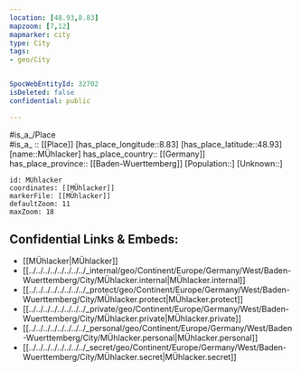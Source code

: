```yaml
---
location: [48.93,8.83] 
mapzoom: [7,12] 
mapmarker: city 
type: City
tags:
- geo/City


SpocWebEntityId: 32702
isDeleted: false
confidential: public

---
```

#is_a_/Place  
#is_a_ :: [[Place]] 
[has_place_longitude::8.83] 
[has_place_latitude::48.93] 
[name::MÜhlacker] 
has_place_country:: [[Germany]]  
has_place_province:: [[Baden-Wuerttemberg]] 
[Population::] 
[Unknown::] 


```leaflet
id: MÜhlacker
coordinates: [[MÜhlacker]] 
markerFile: [[MÜhlacker]] 
defaultZoom: 11 
maxZoom: 18
```


## Confidential Links & Embeds: 
- [[MÜhlacker|MÜhlacker]]  
- [[../../../../../../../../_internal/geo/Continent/Europe/Germany/West/Baden-Wuerttemberg/City/MÜhlacker.internal|MÜhlacker.internal]] 
- [[../../../../../../../../_protect/geo/Continent/Europe/Germany/West/Baden-Wuerttemberg/City/MÜhlacker.protect|MÜhlacker.protect]] 
- [[../../../../../../../../_private/geo/Continent/Europe/Germany/West/Baden-Wuerttemberg/City/MÜhlacker.private|MÜhlacker.private]] 
- [[../../../../../../../../_personal/geo/Continent/Europe/Germany/West/Baden-Wuerttemberg/City/MÜhlacker.personal|MÜhlacker.personal]] 
- [[../../../../../../../../_secret/geo/Continent/Europe/Germany/West/Baden-Wuerttemberg/City/MÜhlacker.secret|MÜhlacker.secret]] 
